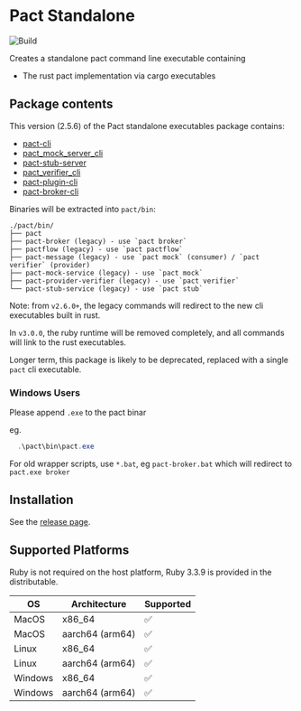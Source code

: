 # Pact Standalone

![Build](https://github.com/pact-foundation/pact-standalone/workflows/Build/badge.svg)

Creates a standalone pact command line executable containing

- The rust pact implementation via cargo executables

## Package contents

This version (2.5.6) of the Pact standalone executables package contains:

  * [pact-cli](https://github.com/you54f/pact-cli)
  * [pact_mock_server_cli](https://github.com/pact-foundation/pact-core-mock-server/tree/main/pact_mock_server_cli)
  * [pact-stub-server](https://github.com/pact-foundation/pact-stub-server)
  * [pact_verifier_cli](https://github.com/pact-foundation/pact-reference/tree/master/rust/pact_verifier_cli)
  * [pact-plugin-cli](https://github.com/pact-foundation/pact-plugins/tree/main/cli)
  * [pact-broker-cli](https://github.com/pact-foundation/pact-broker-cli)

Binaries will be extracted into `pact/bin`:

```
./pact/bin/
├── pact
├── pact-broker (legacy) - use `pact broker`
├── pactflow (legacy) - use `pact pactflow`
├── pact-message (legacy) - use `pact mock` (consumer) / `pact verifier` (provider)
├── pact-mock-service (legacy) - use `pact mock`
├── pact-provider-verifier (legacy) - use `pact verifier`
└── pact-stub-service (legacy) - use `pact stub`
```

Note: from `v2.6.0+`, the legacy commands will redirect to the new cli executables built in rust.

In `v3.0.0`, the ruby runtime will be removed completely, and all commands will link to the rust executables.

Longer term, this package is likely to be deprecated, replaced with a single `pact` cli executable.

### Windows Users

Please append `.exe` to the pact binar 

eg.

```ps1
  .\pact\bin\pact.exe
```

For old wrapper scripts, use `*.bat`, eg `pact-broker.bat` which will redirect to `pact.exe broker`

## Installation

See the [release page][releases].

[releases]: https://github.com/pact-foundation/pact-standalone/releases

## Supported Platforms

Ruby is not required on the host platform, Ruby 3.3.9 is provided in the distributable.

| OS     | Architecture   | Supported |
| -------| ------------   | --------- |
| MacOS  | x86_64         | ✅        |
| MacOS  | aarch64 (arm64)| ✅        |
| Linux  | x86_64         | ✅        |
| Linux  | aarch64 (arm64)| ✅        |
| Windows| x86_64         | ✅        |
| Windows| aarch64 (arm64)| ✅        |

